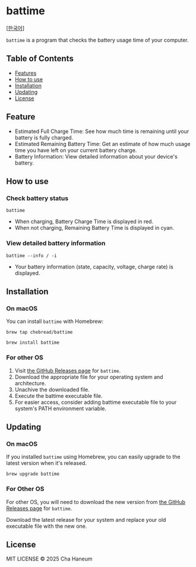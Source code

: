 # battime

[[한국어](README.kr.md)]

`battime` is a program that checks the battery usage time of your computer.

## Table of Contents
- [Features](#features)
- [How to use](#how-to-use)
- [Installation](#installation)
- [Updating](#updating)
- [License](#license)

## Feature
- Estimated Full Charge Time: See how much time is remaining until your battery is fully charged.
- Estimated Remaining Battery Time: Get an estimate of how much usage time you have left on your current battery charge.
- Battery Information: View detailed information about your device's battery.

## How to use
### Check battery status
```shell
battime
```
- When charging, Battery Charge Time is displayed in red.
- When not charging, Remaining Battery Time is displayed in cyan.

### View detailed battery information
```shell
battime --info / -i
```
- Your battery information (state, capacity, voltage, charge rate) is displayed.

## Installation
### On macOS
You can install `battime` with Homebrew:
```shell
brew tap chebread/battime

brew install battime
```

### For other OS
1. Visit [the GitHub Releases page](https://github.com/chebread/battime/releases) for `battime`.
2. Download the appropriate file for your operating system and architecture.
3. Unachive the downloaded file.
4. Execute the battime executable file.
5. For easier access, consider adding battime executable file to your system's PATH environment variable.

## Updating
### On macOS
If you installed `battime` using Homebrew, you can easily upgrade to the latest version when it's released.

```shell
brew upgrade battime
```

### For Other OS
For other OS, you will need to download the new version from [the GitHub Releases page](https://github.com/chebread/battime/releases) for `battime`.

Download the latest release for your system and replace your old executable file with the new one.

## License
MIT LICENSE &copy; 2025 Cha Haneum
